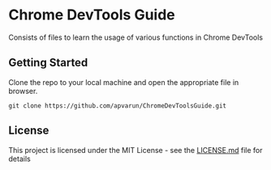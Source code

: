 # Chrome DevTools Guide

Consists of files to learn the usage of various functions in Chrome DevTools

## Getting Started

Clone the repo to your local machine and open the appropriate file in browser.

```
git clone https://github.com/apvarun/ChromeDevToolsGuide.git
```


## License

This project is licensed under the MIT License - see the [LICENSE.md](LICENSE.md) file for details
